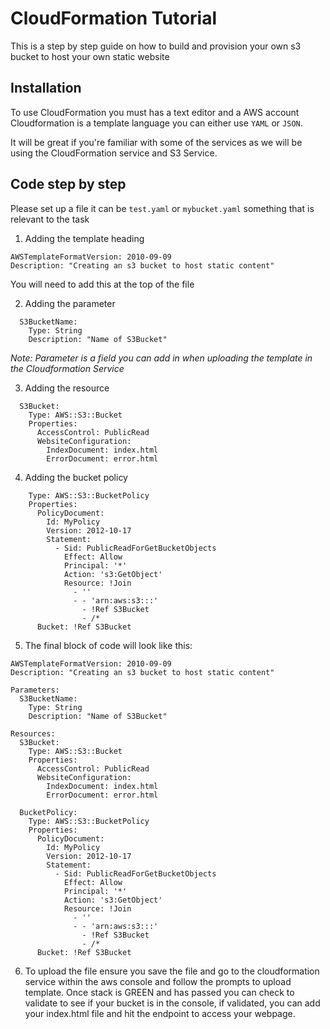 # CloudFormation Tutorial

This is a step by step guide on how to build and provision your own s3 bucket to host your own static website

## Installation

To use CloudFormation you must has a text editor and a AWS account 
Cloudformation is a template language you can either use ```YAML``` or ```JSON```.

It will be great if you're familiar with some of the services as we will be using the CloudFormation service and S3 Service.

## Code step by step

Please set up a file it can be ```test.yaml``` or ```mybucket.yaml``` something that is relevant to the task

1. Adding the template heading

```
AWSTemplateFormatVersion: 2010-09-09
Description: "Creating an s3 bucket to host static content"
```
You will need to add this at the top of the file

2. Adding the parameter
```Parameters:
  S3BucketName: 
    Type: String
    Description: "Name of S3Bucket"
```
*Note: Parameter is a field you can add in when uploading the template in the Cloudformation Service*

3. Adding the resource

```Resources:
  S3Bucket:
    Type: AWS::S3::Bucket
    Properties:
      AccessControl: PublicRead
      WebsiteConfiguration:
        IndexDocument: index.html
        ErrorDocument: error.html
```

4. Adding the bucket policy 

```  BucketPolicy:
    Type: AWS::S3::BucketPolicy
    Properties:
      PolicyDocument:
        Id: MyPolicy
        Version: 2012-10-17
        Statement:
          - Sid: PublicReadForGetBucketObjects
            Effect: Allow
            Principal: '*'
            Action: 's3:GetObject'
            Resource: !Join 
              - ''
              - - 'arn:aws:s3:::'
                - !Ref S3Bucket
                - /*
      Bucket: !Ref S3Bucket
```

5. The final block of code will look like this:

```
AWSTemplateFormatVersion: 2010-09-09
Description: "Creating an s3 bucket to host static content"

Parameters:
  S3BucketName: 
    Type: String
    Description: "Name of S3Bucket"
    
Resources:
  S3Bucket:
    Type: AWS::S3::Bucket
    Properties:
      AccessControl: PublicRead
      WebsiteConfiguration:
        IndexDocument: index.html
        ErrorDocument: error.html
        
  BucketPolicy:
    Type: AWS::S3::BucketPolicy
    Properties:
      PolicyDocument:
        Id: MyPolicy
        Version: 2012-10-17
        Statement:
          - Sid: PublicReadForGetBucketObjects
            Effect: Allow
            Principal: '*'
            Action: 's3:GetObject'
            Resource: !Join 
              - ''
              - - 'arn:aws:s3:::'
                - !Ref S3Bucket
                - /*
      Bucket: !Ref S3Bucket
```

6. To upload the file ensure you save the file and go to the cloudformation service within the aws console and follow the prompts to upload template. Once stack is GREEN and has passed you can check to validate to see if your bucket is in the console, if validated, you can add your index.html file and hit the endpoint to access your webpage. 
